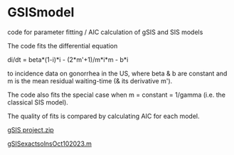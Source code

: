 # GSISmodel
code for parameter fitting / AIC calculation of gSIS and SIS models

The code fits the differential equation

di/dt = beta\*(1-i)\*i - (2\*m\'+1)/m\*i\*m - b\*i

to incidence data on gonorrhea in the US, where beta & b are constant and m is the mean residual waiting-time (& its derivative m').

The code also fits the special case when m = constant = 1/gamma (i.e. the classical SIS model).

The quality of fits is compared by calculating AIC for each model. 

[gSIS project.zip](https://github.com/mathguypi314/GSISmodel/files/8800303/gSIS.project.zip)

[gSISexactsolnsOct102023.m](https://github.com/mathguypi314/GSISmodel/gSISexactsolnsOct102023.m)
